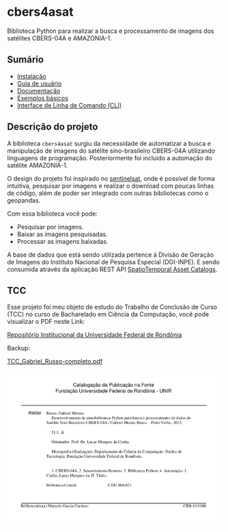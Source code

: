 # cbers4asat

Biblioteca Python para realizar a busca e processamento de imagens dos satélites CBERS-04A e AMAZONIA-1.

## Sumário

* [Instalação](installation.md)
* [Guia de usuário](quickstart.md)
* [Documentação](api_reference.md)
* [Exemplos básicos](examples.md)
* [Interface de Linha de Comando (CLI)](cli.md)

## Descrição do projeto

A biblioteca `cbers4asat` surgiu da necessidade de automatizar a busca e manipulação de imagens do satélite 
sino-brasileiro CBERS-04A utilizando linguagens de programação. Posteriormente foi incluido a automação do satélite AMAZONIA-1.

O design do projeto foi inspirado no [sentinelsat](https://github.com/sentinelsat/sentinelsat), onde é possível de forma
intuitiva, pesquisar por imagens e realizar o download com poucas linhas de código, além de poder ser integrado com
outras bibiliotecas como o geopandas.

Com essa biblioteca você pode:
- Pesquisar por imagens. 
- Baixar as imagens pesquisadas.
- Processar as imagens baixadas.

A base de dados que está sendo utilizada pertence à Divisão de Geração de Imagens do Instituto Nacional de Pesquisa
Especial (DGI-INPE). E sendo consumida através da aplicação REST
API [SpatioTemporal Asset Catalogs](https://stacspec.org/en/).

## TCC

Esse projeto foi meu objeto de estudo do Trabalho de Conclusão de Curso (TCC) no curso de Bacharelado em Ciência da Computação, você
pode visualizar o PDF neste Link:

[Repositório Institucional da Universidade Federal de Rondônia](https://ri.unir.br/jspui/handle/123456789/4345)

Backup:

[TCC_Gabriel_Russo-completo.pdf](https://github.com/gabriel-russo/cbers4asat/tree/master/docs/research/TCC_Gabriel_Russo-completo.pdf)

![Image Collections](img/tcc.png)

